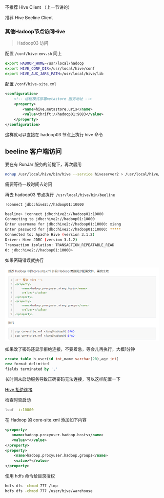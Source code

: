 不推荐  Hive Client  （上一节讲的）

推荐 Hive Beeline Client



### 其他Hadoop节点访问Hive

> Hadoop03 访问

配置 `/conf/hive-env.sh`  同上

```sh
export HADOOP_HOME=/usr/local/hadoop
export HIVE_CONF_DIR=/usr/local/hive/conf
export HIVE_AUX_JARS_PATH=/usr/local/hive/lib
```



配置 `/conf/hive-site.xml`

```xml
<configuration>
    <!-- 远程模式部署metastore 服务地址 -->
    <property>
        <name>hive.metastore.uris</name>
        <value>thrift://hadoop01:9083</value>
    </property>
</configuration>
```

这样就可以直接在 hadoop03 节点上执行 hive 命令



## beeline 客户端访问

要在有  RunJar 服务的前提下，再次启用

```sh
nohup /usr/local/hive/bin/hive --service hiveserver2 > /usr/local/hive/logs/hiveserver2.log 2>&1 &
```

需要等待一段时间去访问



再去 hadoop03 节点执行` /usr/local/hive/bin/beeline`

```sh
!connect jdbc:hive2://hadoop01:10000
```



```sh
beeline> !connect jdbc:hive2://hadoop01:10000
Connecting to jdbc:hive2://hadoop01:10000
Enter username for jdbc:hive2://hadoop01:10000: xiang
Enter password for jdbc:hive2://hadoop01:10000: *****
Connected to: Apache Hive (version 3.1.2)
Driver: Hive JDBC (version 3.1.2)
Transaction isolation: TRANSACTION_REPEATABLE_READ
0: jdbc:hive2://hadoop01:10000> 
```

如果密码错误就执行

![image-20230828232613987](images/2、Hive客户端/image-20230828232613987.png)

如果改了密码还显示拒绝连接，不要着急，等会儿再执行，大概1分钟





```sql
create table h_user(id int,name varchar(20),age int)
row format delimited
fields terminated by ','
```



长时间未启动服务导致正确密码无法连接，可以这样配置一下

[Hive 拒绝连接](https://blog.csdn.net/Java_Road_Far/article/details/98470248)



检查时否启动

```sh
lsof -i:10000
```

在 Hadoop 的 core-site.xml 添加如下内容

```xml
<property>
   <name>hadoop.proxyuser.hadoop.hosts</name>
   <value>*</value>
</property>
<property>
    <name>hadoop.proxyuser.hadoop.groups</name>
    <value>*</value>
</property>
```

使用 hdfs 命令给目录授权

```sh
hdfs dfs -chmod 777 /tmp
hdfs dfs -chmod 777 /user/hive/warehouse
```

